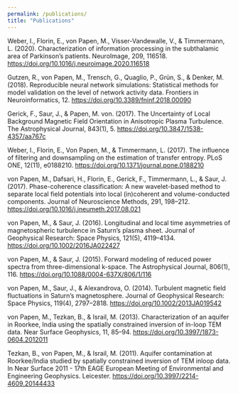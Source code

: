 ```yaml
---
permalink: /publications/
title: "Publications"
---
```


Weber, I., Florin, E., von Papen, M., Visser-Vandewalle, V., & Timmermann, L. (2020). Characterization of information processing in the subthalamic area of Parkinson’s patients. NeuroImage, 209, 116518. https://doi.org/10.1016/j.neuroimage.2020.116518

Gutzen, R., von Papen, M., Trensch, G., Quaglio, P., Grün, S., & Denker, M. (2018). Reproducible neural network simulations: Statistical methods for model validation on the level of network activity data. Frontiers in Neuroinformatics, 12. https://doi.org/10.3389/fninf.2018.00090

Gerick, F., Saur, J., & Papen, M. von. (2017). The Uncertainty of Local Background Magnetic Field Orientation in Anisotropic Plasma Turbulence. The Astrophysical Journal, 843(1), 5. https://doi.org/10.3847/1538-4357/aa767c

Weber, I., Florin, E., Von Papen, M., & Timmermann, L. (2017). The influence of filtering and downsampling on the estimation of transfer entropy. PLoS ONE, 12(11), e0188210. https://doi.org/10.1371/journal.pone.0188210

von Papen, M., Dafsari, H., Florin, E., Gerick, F., Timmermann, L., & Saur, J. (2017). Phase-coherence classification: A new wavelet-based method to separate local field potentials into local (in)coherent and volume-conducted components. Journal of Neuroscience Methods, 291, 198–212. https://doi.org/10.1016/j.jneumeth.2017.08.021

von Papen, M., & Saur, J. (2016). Longitudinal and local time asymmetries of magnetospheric turbulence in Saturn’s plasma sheet. Journal of Geophysical Research: Space Physics, 121(5), 4119–4134. https://doi.org/10.1002/2016JA022427

von Papen, M., & Saur, J. (2015). Forward modeling of reduced power spectra from three-dimensional k-space. The Astrophysical Journal, 806(1), 116. https://doi.org/10.1088/0004-637X/806/1/116

von Papen, M., Saur, J., & Alexandrova, O. (2014). Turbulent magnetic field fluctuations in Saturn’s magnetosphere. Journal of Geophysical Research: Space Physics, 119(4), 2797–2818. https://doi.org/10.1002/2013JA019542

von Papen, M., Tezkan, B., & Israil, M. (2013). Characterization of an aquifer in Roorkee, India using the spatially constrained inversion of in-loop TEM data. Near Surface Geophysics, 11, 85–94. https://doi.org/10.3997/1873-0604.2012011

Tezkan, B., von Papen, M., & Israil, M. (2011). Aquifer contamination at Roorkee/India studied by spatially constrained inversion of TEM inloop data. In Near Surface 2011 - 17th EAGE European Meeting of Environmental and Engineering Geophysics. Leicester. https://doi.org/10.3997/2214-4609.20144433
